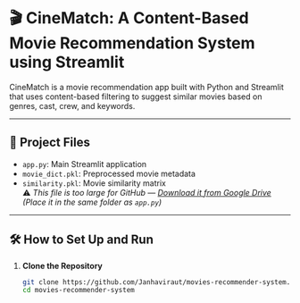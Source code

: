 # 🎬 CineMatch: A Content-Based Movie Recommendation System using Streamlit

CineMatch is a movie recommendation app built with Python and Streamlit that uses content-based filtering to suggest similar movies based on genres, cast, crew, and keywords.

---

## 📂 Project Files

- `app.py`: Main Streamlit application
- `movie_dict.pkl`: Preprocessed movie metadata
- `similarity.pkl`: Movie similarity matrix  
  ⚠️ *This file is too large for GitHub — [Download it from Google Drive](https://drive.google.com/uc?export=download&id=1xY3jiMEDro-L6ZvV0h15OLdk4bzxs7IW)*  
  *(Place it in the same folder as `app.py`)*

---

## 🛠️ How to Set Up and Run

1. **Clone the Repository**
   ```bash
   git clone https://github.com/Janhaviraut/movies-recommender-system.git
   cd movies-recommender-system
